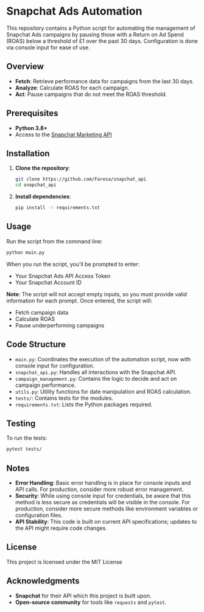 # Snapchat Ads Automation

This repository contains a Python script for automating the management of Snapchat Ads campaigns by pausing those with a Return on Ad Spend (ROAS) below a threshold of £1 over the past 30 days. Configuration is done via console input for ease of use.

## Overview

- **Fetch**: Retrieve performance data for campaigns from the last 30 days.
- **Analyze**: Calculate ROAS for each campaign.
- **Act**: Pause campaigns that do not meet the ROAS threshold.

## Prerequisites

- **Python 3.8+**
- Access to the [Snapchat Marketing API](https://developers.snap.com/api/marketing-api/Ads-API/introduction)

## Installation

1. **Clone the repository**:

   ```bash
   git clone https://github.com/Faresa/snapchat_api
   cd snapchat_api
   ```

2. **Install dependencies**:

   ```bash
   pip install -r requirements.txt
   ```

## Usage

Run the script from the command line:

```bash
python main.py
```

When you run the script, you'll be prompted to enter:

- Your Snapchat Ads API Access Token
- Your Snapchat Account ID

**Note**: The script will not accept empty inputs, so you must provide valid information for each prompt. Once entered, the script will:

- Fetch campaign data
- Calculate ROAS
- Pause underperforming campaigns

## Code Structure

- `main.py`: Coordinates the execution of the automation script, now with console input for configuration.
- `snapchat_api.py`: Handles all interactions with the Snapchat API.
- `campaign_management.py`: Contains the logic to decide and act on campaign performance.
- `utils.py`: Utility functions for date manipulation and ROAS calculation.
- `tests/`: Contains tests for the modules.
- `requirements.txt`: Lists the Python packages required.

## Testing

To run the tests:

```bash
pytest tests/
```

## Notes

- **Error Handling**: Basic error handling is in place for console inputs and API calls. For production, consider more robust error management.
- **Security**: While using console input for credentials, be aware that this method is less secure as credentials will be visible in the console. For production, consider more secure methods like environment variables or configuration files.
- **API Stability**: This code is built on current API specifications; updates to the API might require code changes.

## License

This project is licensed under the MIT License

## Acknowledgments

- **Snapchat** for their API which this project is built upon.
- **Open-source community** for tools like `requests` and `pytest`.

